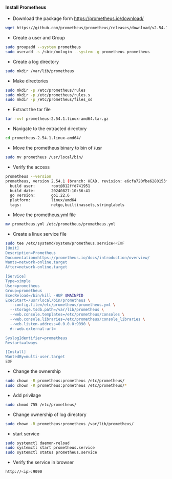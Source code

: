 #### Install Prometheus
* Download the package form https://prometheus.io/download/
```bash
wget https://github.com/prometheus/prometheus/releases/download/v2.54.1/prometheus-2.54.1.linux-amd64.tar.gz
```
* Create a user and Group
```bash
sudo groupadd --system prometheus
sudo useradd -s /sbin/nologin --system -g prometheus prometheus
```
* Create a log directory
```bash
sudo mkdir /var/lib/prometheus
```
* Make directories
```bash
sudo mkdir -p /etc/prometheus/rules
sudo mkdir -p /etc/prometheus/rules.s
sudo mkdir -p /etc/prometheus/files_sd
```
* Extract the tar file
```bash
tar -xvf prometheus-2.54.1.linux-amd64.tar.gz
```
* Navigate to the extracted directory 
```bash
cd prometheus-2.54.1.linux-amd64/
```
* Move the prometheus binary to bin of /usr
```bash
sudo mv prometheus /usr/local/bin/
```
* Verify the access
```bash
prometheus --version
prometheus, version 2.54.1 (branch: HEAD, revision: e6cfa720fbe6280153fab13090a483dbd40bece3)
  build user:       root@812ffd741951
  build date:       20240827-10:56:41
  go version:       go1.22.6
  platform:         linux/amd64
  tags:             netgo,builtinassets,stringlabels
```
* Move the prometheus.yml file
```bash
mv prometheus.yml /etc/prometheus/prometheus.yml
```
* Create a linux service file
```bash
sudo tee /etc/systemd/system/prometheus.service<<EOF
[Unit]
Description=Prometheus
Documentation=https://prometheus.io/docs/introduction/overview/
Wants=network-online.target
After=network-online.target

[Service]
Type=simple
User=prometheus
Group=prometheus
ExecReload=/bin/kill -HUP $MAINPID
ExecStart=/usr/local/bin/prometheus \
  --config.file=/etc/prometheus/prometheus.yml \
  --storage.tsdb.path=/var/lib/prometheus \
  --web.console.templates=/etc/prometheus/consoles \
  --web.console.libraries=/etc/prometheus/console_libraries \
  --web.listen-address=0.0.0.0:9090 \
  #--web.external-url=

SyslogIdentifier=prometheus
Restart=always

[Install]
WantedBy=multi-user.target
EOF
```
* Change the ownership
```bash
sudo chown -R prometheus:prometheus /etc/prometheus/
sudo chown -R prometheus:prometheus /etc/prometheus/*
```
* Add privilage
```bash
sudo chmod 755 /etc/prometheus/
```
* Change ownership of log directory
```bash
sudo chown -R prometheus:prometheus /var/lib/prometheus/
```
* start service
```bash
sudo systemctl daemon-reload 
sudo systemctl start prometheus.service 
sudo systemctl status prometheus.service 
```
* Verify the service in browser
```bash
http://<ip>:9090
```






